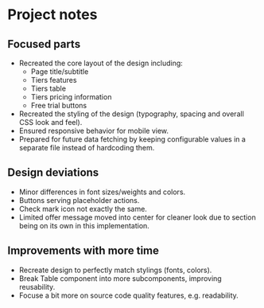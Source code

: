 # Project notes

## Focused parts

- Recreated the core layout of the design including:
  - Page title/subtitle
  - Tiers features
  - Tiers table
  - Tiers pricing information
  - Free trial buttons
- Recreated the styling of the design (typography, spacing and overall CSS look and feel).
- Ensured responsive behavior for mobile view.
- Prepared for future data fetching by keeping configurable values in a separate file instead of hardcoding them.

## Design deviations

- Minor differences in font sizes/weights and colors.
- Buttons serving placeholder actions.
- Check mark icon not exactly the same.
- Limited offer message moved into center for cleaner look due to section being on its own in this implementation.

## Improvements with more time

- Recreate design to perfectly match stylings (fonts, colors).
- Break Table component into more subcomponents, improving reusability.
- Focuse a bit more on source code quality features, e.g. readability.
